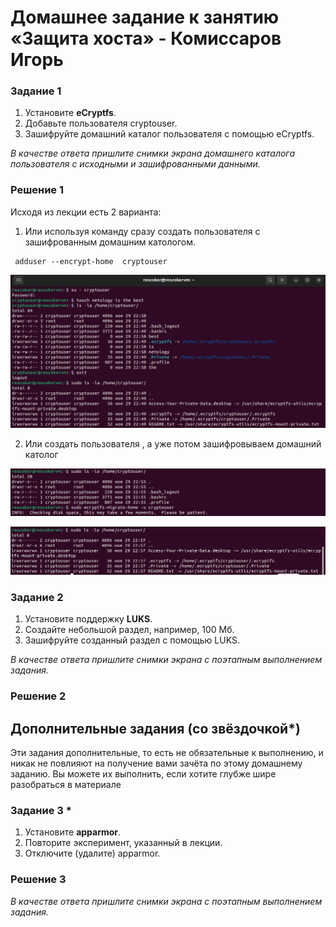 # Домашнее задание к занятию  «Защита хоста» - Комиссаров Игорь

### Задание 1

1. Установите **eCryptfs**.
2. Добавьте пользователя cryptouser.
3. Зашифруйте домашний каталог пользователя с помощью eCryptfs.


*В качестве ответа  пришлите снимки экрана домашнего каталога пользователя с исходными и зашифрованными данными.*  

### Решение 1

Исходя из лекции есть 2 варианта:

1) Или используя команду  сразу создать пользователя с зашифрованным домашним катологом.

```
 adduser --encrypt-home  cryptouser
```
![1.png](./img/1.png)

2) Или создать пользователя , а уже потом зашифровываем  домашний католог

![2.png](./img/2.png)

![3.png](./img/3.png)

### Задание 2

1. Установите поддержку **LUKS**.
2. Создайте небольшой раздел, например, 100 Мб.
3. Зашифруйте созданный раздел с помощью LUKS.

*В качестве ответа пришлите снимки экрана с поэтапным выполнением задания.*

### Решение 2

## Дополнительные задания (со звёздочкой*)

Эти задания дополнительные, то есть не обязательные к выполнению, и никак не повлияют на получение вами зачёта по этому домашнему заданию. Вы можете их выполнить, если хотите глубже шире разобраться в материале

### Задание 3 *

1. Установите **apparmor**.
2. Повторите эксперимент, указанный в лекции.
3. Отключите (удалите) apparmor.

### Решение 3
*В качестве ответа пришлите снимки экрана с поэтапным выполнением задания.*




